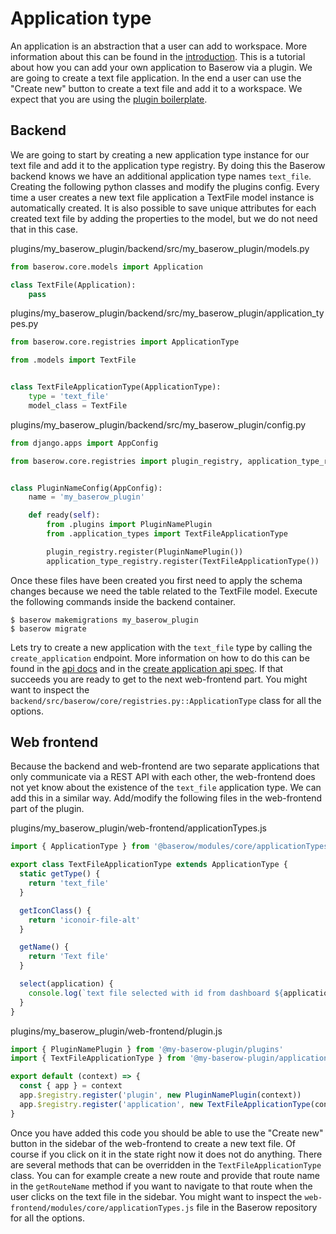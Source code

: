 # Application type

An application is an abstraction that a user can add to workspace. More information about 
this can be found in the [introduction](../technical/introduction.md). This is a
tutorial about how you can add your own application to Baserow via a plugin. We are 
going to create a text file application. In the end a user can use the "Create new" 
button to create a text file and add it to a workspace. We expect that you are using the
[plugin boilerplate](./boilerplate.md).

## Backend

We are going to start by creating a new application type instance for our text file and
add it to the application type registry. By doing this the Baserow backend knows we 
have an additional application type names `text_file`. Creating the following python 
classes and modify the plugins config. Every time a user creates a new text file 
application a TextFile model instance is automatically created. It is also possible to 
save unique attributes for each created text file by adding the properties to the 
model, but we do not need that in this case.

plugins/my_baserow_plugin/backend/src/my_baserow_plugin/models.py
```python
from baserow.core.models import Application

class TextFile(Application):
    pass
```

plugins/my_baserow_plugin/backend/src/my_baserow_plugin/application_types.py
```python
from baserow.core.registries import ApplicationType

from .models import TextFile


class TextFileApplicationType(ApplicationType):
    type = 'text_file'
    model_class = TextFile
```

plugins/my_baserow_plugin/backend/src/my_baserow_plugin/config.py
```python
from django.apps import AppConfig

from baserow.core.registries import plugin_registry, application_type_registry


class PluginNameConfig(AppConfig):
    name = 'my_baserow_plugin'

    def ready(self):
        from .plugins import PluginNamePlugin
        from .application_types import TextFileApplicationType

        plugin_registry.register(PluginNamePlugin())
        application_type_registry.register(TextFileApplicationType())
```

Once these files have been created you first need to apply the schema changes because 
we need the table related to the TextFile model. Execute the following commands inside 
the backend container.

```
$ baserow makemigrations my_baserow_plugin
$ baserow migrate 
```

Lets try to create a new application with the `text_file` type by calling the 
`create_application` endpoint. More information on how to do this can be found in the
[api docs](../apis/rest-api.md) and in the 
[create application api spec](https://api.baserow.io/api/redoc/#operation/create_application).
If that succeeds you are ready to get to the next web-frontend part. You might want to 
inspect the `backend/src/baserow/core/registries.py::ApplicationType` class for all the
options.

## Web frontend

Because the backend and web-frontend are two separate applications that only 
communicate via a REST API with each other, the web-frontend does not yet know about 
the existence of the `text_file` application type. We can add this in a similar way.
Add/modify the following files in the web-frontend part of the plugin.

plugins/my_baserow_plugin/web-frontend/applicationTypes.js
```javascript
import { ApplicationType } from '@baserow/modules/core/applicationTypes'

export class TextFileApplicationType extends ApplicationType {
  static getType() {
    return 'text_file'
  }

  getIconClass() {
    return 'iconoir-file-alt'
  }

  getName() {
    return 'Text file'
  }

  select(application) {
    console.log(`text file selected with id from dashboard ${application.id}`)
  }
}
```

plugins/my_baserow_plugin/web-frontend/plugin.js
```javascript
import { PluginNamePlugin } from '@my-baserow-plugin/plugins'
import { TextFileApplicationType } from '@my-baserow-plugin/applicationTypes'

export default (context) => {
  const { app } = context
  app.$registry.register('plugin', new PluginNamePlugin(context))
  app.$registry.register('application', new TextFileApplicationType(context))
}
```

Once you have added this code you should be able to use the "Create new" button in the
sidebar of the web-frontend to create a new text file. Of course if you click on it in 
the state right now it does not do anything. There are several methods that can 
be overridden in the `TextFileApplicationType` class. You can for example create a new 
route and provide that route name in the `getRouteName` method if you want to navigate 
to that route when the user clicks on the text file in the sidebar. You might want to 
inspect the `web-frontend/modules/core/applicationTypes.js` file in the Baserow 
repository for all the options.
